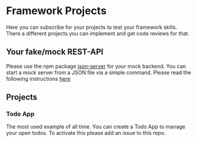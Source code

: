 # Framework Projects

Here you can subscribe for your projects to test your framework skills.
There a different projects you can implement and get code reviews for that.

## Your fake/mock REST-API

Please use the npm package [json-server](https://www.npmjs.com/package/json-server) for your mock backend.
You can start a mock server from a JSON file via a simple command. Please read the following instructions [here](https://www.npmjs.com/package/json-server#getting-started)


## Projects

### Todo App
The most used example of all time. You can create a Todo App to manage your open todos.
To activate this please add an issue to this repo.
